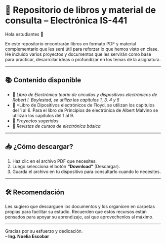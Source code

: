# 📘 Repositorio de libros y material de consulta – Electrónica IS-441

Hola estudiantes 👋

En este repositorio encontrarán libros en formato PDF y material complementario que les será útil para reforzar lo que hemos visto en clase.  
He incluido varios proyectos y documentos que les servirán como base para practicar, desarrollar ideas o profundizar en los temas de la asignatura.

---

## 📚 Contenido disponible

- 📗 *Libro de Electrónica teoría de circuitos y dispositivos electrónicos de Robert l. Boylestad, se utiliza los capitulos 1, 3, 4 y 5*
- 📘 *Libro de Dipositivos electrónicos de Floyd, se utilizan los capitulos del 1 al 6. Para el libro de Principios de electrónica de Albert Malvino se utilizan los capitulos del 1 al 9.
- 📙 *Proyectos sugeridos*
- 📓 *Revistas de cursos de electrónica básica*

---

## 📥 ¿Cómo descargar?

1. Haz clic en el archivo PDF que necesites.
2. Luego selecciona el botón **“Download”** (Descargar).
3. Guarda el archivo en tu dispositivo para consultarlo cuando lo necesites.

---

## 🛠️ Recomendación

Les sugiero que descarguen los documentos y los organicen en carpetas propias para facilitar su estudio. 
Recuerden que estos recursos están pensados para apoyar su aprendizaje, así que aprovechenlos al máximo.

---

Gracias por su esfuerzo y dedicación.  
**– Ing. Noelia Escobar**
